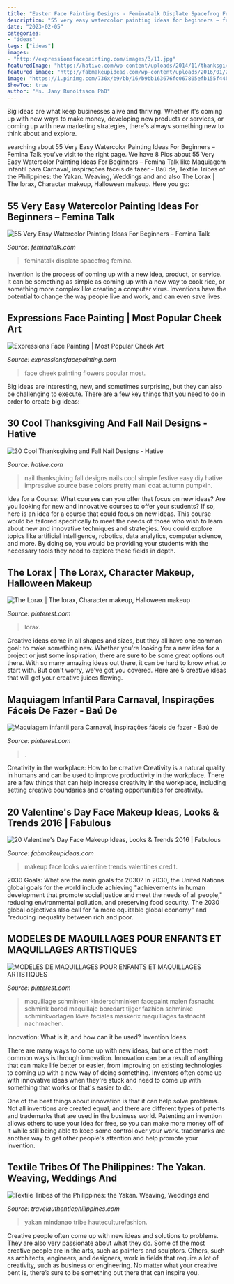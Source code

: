 ```yaml
---
title: "Easter Face Painting Designs - Feminatalk Displate Spacefrog Femina"
description: "55 very easy watercolor painting ideas for beginners – femina talk"
date: "2023-02-05"
categories:
- "ideas"
tags: ["ideas"]
images:
- "http://expressionsfacepainting.com/images/3/11.jpg"
featuredImage: "https://hative.com/wp-content/uploads/2014/11/thanksgiving-nail-designs/15-thanksgiving-and-fall-nail-designs.jpg"
featured_image: "http://fabmakeupideas.com/wp-content/uploads/2016/01/20-Valentines-Day-Face-Makeup-Ideas-Looks-Trends-2016-18.jpg"
image: "https://i.pinimg.com/736x/b9/bb/16/b9bb163676fc067805efb155f44ba595--face-painting-for-kids-kid-costumes.jpg"
ShowToc: true
author: "Ms. Jany Runolfsson PhD"
---
```



Big ideas are what keep businesses alive and thriving. Whether it's coming up with new ways to make money, developing new products or services, or coming up with new marketing strategies, there's always something new to think about and explore.

	

		
searching about 55 Very Easy Watercolor Painting Ideas For Beginners – Femina Talk you've visit to the right page. We have 8 Pics about 55 Very Easy Watercolor Painting Ideas For Beginners – Femina Talk like Maquiagem infantil para Carnaval, inspirações fáceis de fazer - Baú de, Textile Tribes of the Philippines: the Yakan. Weaving, Weddings and and also The Lorax | The lorax, Character makeup, Halloween makeup. Here you go:
		
    
## 55 Very Easy Watercolor Painting Ideas For Beginners – Femina Talk

<img loading=lazy src="https://www.feminatalk.com/wp-content/uploads/2018/08/Very-Easy-Watercolor-Painting-Ideas-for-beginners00014.jpg" onerror="this.onerror=null;this.src='https://tse3.mm.bing.net/th?id=OIP.YGQouffOcLBMAzq4ctaSpwHaKZ&amp;pid=15.1';" alt="55 Very Easy Watercolor Painting Ideas For Beginners – Femina Talk">

_Source: feminatalk.com_

>feminatalk displate spacefrog femina. 

	

Invention is the process of coming up with a new idea, product, or service. It can be something as simple as coming up with a new way to cook rice, or something more complex like creating a computer virus. Inventions have the potential to change the way people live and work, and can even save lives.

    
## Expressions Face Painting | Most Popular Cheek Art

<img loading=lazy src="http://expressionsfacepainting.com/images/3/11.jpg" onerror="this.onerror=null;this.src='https://tse4.mm.bing.net/th?id=OIP.CxLQOMjsXo7FE6s9JwYf4QHaJ3&amp;pid=15.1';" alt="Expressions Face Painting | Most Popular Cheek Art">

_Source: expressionsfacepainting.com_

>face cheek painting flowers popular most. 

	

Big ideas are interesting, new, and sometimes surprising, but they can also be challenging to execute. There are a few key things that you need to do in order to create big ideas:

    
## 30 Cool Thanksgiving And Fall Nail Designs - Hative

<img loading=lazy src="https://hative.com/wp-content/uploads/2014/11/thanksgiving-nail-designs/15-thanksgiving-and-fall-nail-designs.jpg" onerror="this.onerror=null;this.src='https://tse2.mm.bing.net/th?id=OIP.bVAgsciHFsigBCtoVky36AHaIF&amp;pid=15.1';" alt="30 Cool Thanksgiving and Fall Nail Designs - Hative">

_Source: hative.com_

>nail thanksgiving fall designs nails cool simple festive easy diy hative impressive source base colors pretty mani coat autumn pumpkin. 

	

Idea for a Course: What courses can you offer that focus on new ideas?
Are you looking for new and innovative courses to offer your students? If so, here is an idea for a course that could focus on new ideas. This course would be tailored specifically to meet the needs of those who wish to learn about new and innovative techniques and strategies. You could explore topics like artificial intelligence, robotics, data analytics, computer science, and more. By doing so, you would be providing your students with the necessary tools they need to explore these fields in depth.

    
## The Lorax | The Lorax, Character Makeup, Halloween Makeup

<img loading=lazy src="http://i.pinimg.com/1200x/4c/c6/40/4cc6407c85b444504d1240bdafdb823d.jpg" onerror="this.onerror=null;this.src='https://tse4.mm.bing.net/th?id=OIP.i0IOu7B7-8zWGk1R-WJWpAHaNK&amp;pid=15.1';" alt="The Lorax | The lorax, Character makeup, Halloween makeup">

_Source: pinterest.com_

>lorax. 

	

Creative ideas come in all shapes and sizes, but they all have one common goal: to make something new. Whether you're looking for a new idea for a project or just some inspiration, there are sure to be some great options out there. With so many amazing ideas out there, it can be hard to know what to start with. But don't worry, we've got you covered. Here are 5 creative ideas that will get your creative juices flowing.

    
## Maquiagem Infantil Para Carnaval, Inspirações Fáceis De Fazer - Baú De

<img loading=lazy src="https://i.pinimg.com/736x/b9/bb/16/b9bb163676fc067805efb155f44ba595--face-painting-for-kids-kid-costumes.jpg" onerror="this.onerror=null;this.src='https://tse4.mm.bing.net/th?id=OIP.41HQz_Aec-hcnJUwBcHGFAHaLH&amp;pid=15.1';" alt="Maquiagem infantil para Carnaval, inspirações fáceis de fazer - Baú de">

_Source: pinterest.com_

>. 

	

Creativity in the workplace: How to be creative
Creativity is a natural quality in humans and can be used to improve productivity in the workplace. There are a few things that can help increase creativity in the workplace, including setting creative boundaries and creating opportunities for creativity.

    
## 20 Valentine&#039;s Day Face Makeup Ideas, Looks &amp; Trends 2016 | Fabulous

<img loading=lazy src="http://fabmakeupideas.com/wp-content/uploads/2016/01/20-Valentines-Day-Face-Makeup-Ideas-Looks-Trends-2016-18.jpg" onerror="this.onerror=null;this.src='https://tse2.mm.bing.net/th?id=OIP.JJHg2Lbt372kbhJQJeu1SAHaKG&amp;pid=15.1';" alt="20 Valentine&#039;s Day Face Makeup Ideas, Looks &amp; Trends 2016 | Fabulous">

_Source: fabmakeupideas.com_

>makeup face looks valentine trends valentines credit. 

	

2030 Goals: What are the main goals for 2030?
In 2030, the United Nations global goals for the world include achieving "achievements in human development that promote social justice and meet the needs of all people," reducing environmental pollution, and preserving food security. The 2030 global objectives also call for "a more equitable global economy" and "reducing inequality between rich and poor.

    
## MODELES DE MAQUILLAGES POUR ENFANTS ET MAQUILLAGES ARTISTIQUES

<img loading=lazy src="https://i.pinimg.com/736x/e4/4a/c8/e44ac8563f0c8004f9320b5dbb118a10.jpg" onerror="this.onerror=null;this.src='https://tse2.mm.bing.net/th?id=OIP.q4SF_P8cX8KTXlv5M26BSQHaLH&amp;pid=15.1';" alt="MODELES DE MAQUILLAGES POUR ENFANTS ET MAQUILLAGES ARTISTIQUES">

_Source: pinterest.com_

>maquillage schminken kinderschminken facepaint malen fasnacht schmink bored maquillaje boredart tijger fazhion schminke schminkvorlagen löwe faciales maskerix maquillages fastnacht nachmachen. 

	

Innovation: What is it, and how can it be used?
Invention Ideas

There are many ways to come up with new ideas, but one of the most common ways is through innovation. Innovation can be a result of anything that can make life better or easier, from improving on existing technologies to coming up with a new way of doing something. Inventors often come up with innovative ideas when they're stuck and need to come up with something that works or that's easier to do.

One of the best things about innovation is that it can help solve problems. Not all inventions are created equal, and there are different types of patents and trademarks that are used in the business world. Patenting an invention allows others to use your idea for free, so you can make more money off of it while still being able to keep some control over your work. trademarks are another way to get other people's attention and help promote your invention.

    
## Textile Tribes Of The Philippines: The Yakan. Weaving, Weddings And

<img loading=lazy src="https://travelauthenticphilippines.com/wp-content/uploads/yakan-weaving-mindanao-philippines-python-skin-533x800.jpg" onerror="this.onerror=null;this.src='https://tse4.mm.bing.net/th?id=OIP.qE5s8dLEKPEsZDx94zW6vgHaLH&amp;pid=15.1';" alt="Textile Tribes of the Philippines: the Yakan. Weaving, Weddings and">

_Source: travelauthenticphilippines.com_

>yakan mindanao tribe hauteculturefashion. 

	

Creative people often come up with new ideas and solutions to problems. They are also very passionate about what they do. Some of the most creative people are in the arts, such as painters and sculptors. Others, such as architects, engineers, and designers, work in fields that require a lot of creativity, such as business or engineering. No matter what your creative bent is, there’s sure to be something out there that can inspire you.

